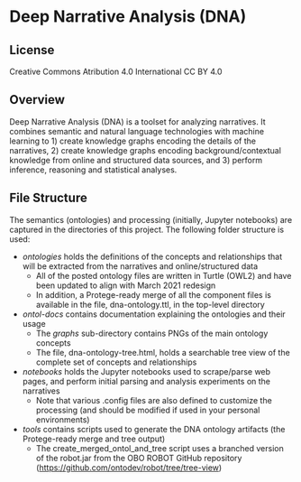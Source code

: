 # Deep Narrative Analysis (DNA)

## License
Creative Commons 
Atribution 4.0 International 
CC BY 4.0

## Overview 

Deep Narrative Analysis (DNA) is a toolset for analyzing narratives. It combines semantic and natural language technologies with machine learning to 1) create knowledge graphs encoding the details of the narratives, 2) create knowledge graphs encoding background/contextual knowledge from online and structured data sources, and 3) perform inference, reasoning and statistical analyses. 

## File Structure

The semantics (ontologies) and processing (initially, Jupyter notebooks) are captured in the directories of this project. The following folder structure is used:

* _ontologies_ holds the definitions of the concepts and relationships that will be extracted from the narratives and online/structured data
  * All of the posted ontology files are written in Turtle (OWL2) and have been updated to align with March 2021 redesign
  * In addition, a Protege-ready merge of all the component files is available in the file, dna-ontology.ttl, in the top-level directory
* _ontol-docs_ contains documentation explaining the ontologies and their usage
  * The _graphs_ sub-directory contains PNGs of the main ontology concepts
  * The file, dna-ontology-tree.html, holds a searchable tree view of the complete set of concepts and relationships
* _notebooks_ holds the Jupyter notebooks used to scrape/parse web pages, and perform initial parsing and analysis experiments on the narratives
  * Note that various .config files are also defined to customize the processing (and should be modified if used in your personal environments)
* _tools_ contains scripts used to generate the DNA ontology artifacts (the Protege-ready merge and tree output)
  * The create_merged_ontol_and_tree script uses a branched version of the robot.jar from the OBO ROBOT GitHub repository (https://github.com/ontodev/robot/tree/tree-view)
